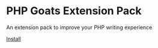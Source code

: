 # PHP Goats Extension Pack
An extension pack to improve your PHP writing experience

[Install](https://marketplace.visualstudio.com/items?itemName=curtisblackwell.php-goats)
